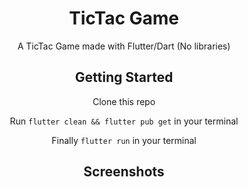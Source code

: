 <div align="center">

# TicTac Game

A TicTac Game made with Flutter/Dart (No libraries)

## Getting Started

Clone this repo

Run `flutter clean && flutter pub get` in your terminal

Finally `flutter run` in your terminal

## Screenshots

</div>
